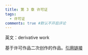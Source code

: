 ```yaml
---
title: 第 3 章 许可证
tags:
  - 许可证
comments: true #默认不开启评论
---
```


英文：derivative work

基于许可作品二次创作的作品。[引用链接](https://github.com/kaiyuanshe/ONES/wiki/1269-Terminology-and-overview#3213)
